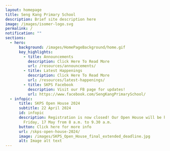 ```yaml
---
layout: homepage
title: Seng Kang Primary School
description: Brief site description here
image: /images/isomer-logo.svg
permalink: /
notification: ""
sections:
  - hero:
      background: /images/HomePageBackground/home.gif
      key_highlights:
        - title: Announcements
          description: Click Here To Read More
          url: /resources/announcements/
        - title: Latest Happenings
          description: Click Here To Read More
          url: /resources/latest-happenings/
        - title: SKPS Facebook
          description: Visit our FB page for updates!
          url: https://www.facebook.com/SengKangPrimarySchool/
  - infopic:
      title: SKPS Open House 2024
      subtitle: 22 April 2024
      id: infopic
      description: Registration is now closed! Our Open House will be happening on
        Friday, 17 May from 8 a.m. to 9.30 a.m.
      button: Click here for more info
      url: /skps-open-house-2024/
      image: /images/SKPS_Open_House_final_extended_deadline.jpg
      alt: Image alt text
---
```

